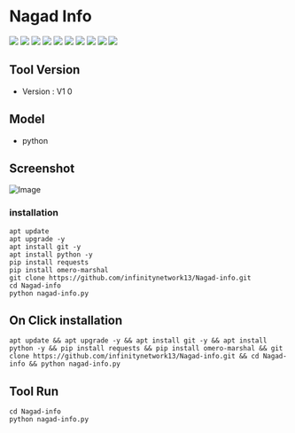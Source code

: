# Nagad Info
![](https://img.shields.io/github/stars/pandao/editor.md.svg)
![](https://img.shields.io/github/forks/pandao/editor.md.svg)
![](https://img.shields.io/github/tag/pandao/editor.md.svg)
![](https://img.shields.io/github/release/pandao/editor.md.svg)
![](https://img.shields.io/github/issues/pandao/editor.md.svg)
![](https://img.shields.io/bower/v/editor.md.svg)
![](https://img.shields.io/badge/Author-Davil—Shohid-blue)
![](https://img.shields.io/badge/Written%20in-Python-blue)
![](https://img.shields.io/badge/Open%20Source-Yes-green)
![](https://www.example.com/images/ecosia-logo.png)
## Tool Version
 -  Version : V1 0
## Model
 - python
## Screenshot
![Image](https://github.com/infinitynetwork13/Nagad-info/assets/155347164/b689edc5-2cb9-4c2b-97bb-e8aa804835c3)
### installation
```
apt update
apt upgrade -y
apt install git -y
apt install python -y
pip install requests
pip install omero-marshal
git clone https://github.com/infinitynetwork13/Nagad-info.git
cd Nagad-info
python nagad-info.py
```
## On Click installation
```
apt update && apt upgrade -y && apt install git -y && apt install python -y && pip install requests && pip install omero-marshal && git clone https://github.com/infinitynetwork13/Nagad-info.git && cd Nagad-info && python nagad-info.py
```
## Tool Run
```
cd Nagad-info
python nagad-info.py
```
